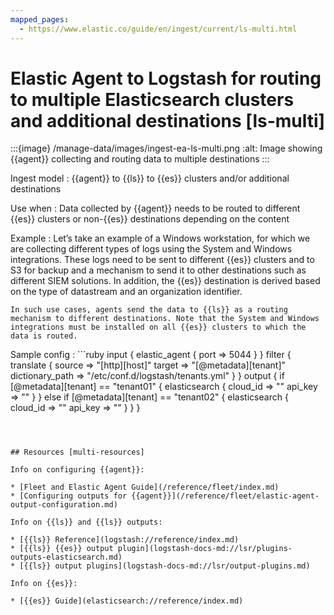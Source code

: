 ```yaml
---
mapped_pages:
  - https://www.elastic.co/guide/en/ingest/current/ls-multi.html
---
```


# Elastic Agent to Logstash for routing to multiple Elasticsearch clusters and additional destinations [ls-multi]

:::{image} /manage-data/images/ingest-ea-ls-multi.png
:alt: Image showing {{agent}} collecting and routing data to multiple destinations
:::

Ingest model
:   {{agent}} to {{ls}} to {{es}} clusters and/or additional destinations

Use when
:   Data collected by {{agent}} needs to be routed to different {{es}} clusters or non-{{es}} destinations depending on the content

Example
:   Let’s take an example of a Windows workstation, for which we are collecting different types of logs using the System and Windows integrations. These logs need to be sent to different {{es}} clusters and to S3 for backup and a mechanism to send it to other destinations such as different SIEM solutions. In addition, the {{es}} destination is derived based on the type of datastream and an organization identifier.

    In such use cases, agents send the data to {{ls}} as a routing mechanism to different destinations. Note that the System and Windows integrations must be installed on all {{es}} clusters to which the data is routed.


Sample config
:   ```ruby
input {
  elastic_agent {
    port => 5044
  }
}
filter {
  translate {
    source => "[http][host]"
    target => "[@metadata][tenant]"
    dictionary_path => "/etc/conf.d/logstash/tenants.yml"
  }
}
output {
  if [@metadata][tenant] == "tenant01" {
    elasticsearch {
      cloud_id => "<cloud id>"
      api_key => "<api key>"
    }
  } else if [@metadata][tenant] == "tenant02" {
    elasticsearch {
      cloud_id => "<cloud id>"
      api_key => "<api key>"
    }
  }
}
```



## Resources [multi-resources]

Info on configuring {{agent}}:

* [Fleet and Elastic Agent Guide](/reference/fleet/index.md)
* [Configuring outputs for {{agent}}](/reference/fleet/elastic-agent-output-configuration.md)

Info on {{ls}} and {{ls}} outputs:

* [{{ls}} Reference](logstash://reference/index.md)
* [{{ls}} {{es}} output plugin](logstash-docs-md://lsr/plugins-outputs-elasticsearch.md)
* [{{ls}} output plugins](logstash-docs-md://lsr/output-plugins.md)

Info on {{es}}:

* [{{es}} Guide](elasticsearch://reference/index.md)

